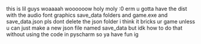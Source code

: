 this is lil guys woaaaah woooooow holy moly :0 
erm u gotta have the dist with the audio font graphics save_data folders 
and game.exe 
and save_data.json
pls dont delete the json folder i think it bricks ur game
unless u can just make a new json file named save_data but idk how to do that without using the code in pyscharm 
so ya 
have fun ig 

